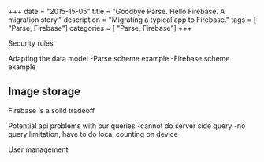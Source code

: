+++
date        = "2015-15-05"
title       = "Goodbye Parse. Hello Firebase. A migration story."
description = "Migrating a typical app to Firebase."
tags        = [ "Parse, Firebase"]
categories	= [ "Parse, Firebase"]
+++


Security rules

Adapting the data model
-Parse scheme example
-Firebase scheme example

Image storage
-

Firebase is a solid tradeoff

Potential api problems with our queries
-cannot do server side query
-no query limitation, have to do local counting on device


User management